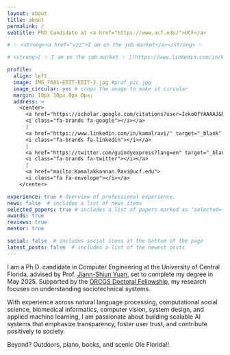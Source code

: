 ```yaml
---
layout: about
title: about
permalink: /
subtitle: PhD Candidate at <a href="https://www.ucf.edu/">UCF</a> 

# ✨ <strong><a href="vzz">I am on the job market</a></strong> ✨

# <strong>[ ✨ I am on the job market ✨ ](https://www.linkedin.com/in/kamalravi/)</strong>

profile:
  align: left
  image: IMG_7681-EDIT-EDIT-2.jpg #prof_pic.jpg
  image_circular: yes # crops the image to make it circular
  margin: 10px 10px 0px 0px;
  address: >
    <center> 
      <a href="https://scholar.google.com/citations?user=Ieko0fYAAAAJ&hl=en" target="_blank" rel="noopener noreferrer">
      <i class="fa-brands fa-google"></i></a> 
      | 
      <a href="https://www.linkedin.com/in/kamalravi/" target="_blank" rel="noopener noreferrer">
      <i class="fa-brands fa-linkedin"></i></a> 
      |
      <a href="https://twitter.com/guindyexpress?lang=en" target="_blank" rel="noopener noreferrer">
      <i class="fa-brands fa-twitter"></i></a>
      | 
      <a href="mailto:Kamalakkannan.Ravi@ucf.edu">
      <i class="fa fa-envelope"></i></a> 
    </center> 

experience: true # Overview of professional experience. 
news: false  # includes a list of news items
selected_papers: true # includes a list of papers marked as "selected={true}"
awards: true
reviews: true
mentor: true

social: false  # includes social icons at the bottom of the page
latest_posts: false  # includes a list of the newest posts
---
```


I am a Ph.D. candidate in Computer Engineering at the University of Central Florida, advised by Prof. [Jiann-Shiun Yuan](https://www.ece.ucf.edu/person/jiann-s-yuan/), set to complete my degree in May 2025. Supported by the [ORCGS Doctoral Fellowship](https://graduate.ucf.edu/fellowships/), my research focuses on understanding sociotechnical systems.

With experience across natural language processing, computational social science, biomedical informatics, computer vision, system design, and applied machine learning, I am passionate about building scalable AI systems that emphasize transparency, foster user trust, and contribute positively to society.

Beyond? Outdoors, piano, books, and scenic Ole Florida!!
<div style="margin-bottom: 40px;"></div>
